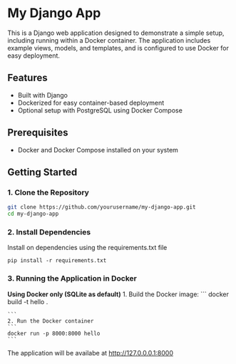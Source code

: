 # My Django App

This is a Django web application designed to demonstrate a simple setup, including running within a Docker container. The application includes example views, models, and templates, and is configured to use Docker for easy deployment.

## Features

- Built with Django
- Dockerized for easy container-based deployment
- Optional setup with PostgreSQL using Docker Compose

## Prerequisites

- Docker and Docker Compose installed on your system

## Getting Started

### 1. Clone the Repository

```bash
git clone https://github.com/yourusername/my-django-app.git
cd my-django-app
```

### 2. Install Dependencies
Install on dependencies using the requirements.txt file
```
pip install -r requirements.txt
```

### 3. Running the Application in Docker

**Using Docker only (SQLite as default)**
    1. Build the Docker image:
    ```
    docker build -t hello .

    ```
    2. Run the Docker container
    ```
    docker run -p 8000:8000 hello
    ```
The application will be availabe at http://127.0.0.0.1:8000
